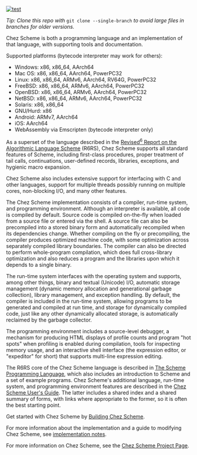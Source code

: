 [![test](https://github.com/cisco/ChezScheme/actions/workflows/test.yml/badge.svg?branch=main)](https://github.com/cisco/ChezScheme/actions/workflows/test.yml)

*Tip: Clone this repo with* `git clone --single-branch` *to avoid
large files in branches for older versions.*

Chez Scheme is both a programming language and an implementation of
that language, with supporting tools and documentation.

Supported platforms (bytecode interpreter may work for others):

 * Windows: x86, x86_64, AArch64
 * Mac OS: x86, x86_64, AArch64, PowerPC32
 * Linux: x86, x86_64, ARMv6, AArch64, RV64G, PowerPC32
 * FreeBSD: x86, x86_64, ARMv6, AArch64, PowerPC32
 * OpenBSD: x86, x86_64, ARMv6, AArch64, PowerPC32
 * NetBSD: x86, x86_64, ARMv6, AArch64, PowerPC32
 * Solaris: x86, x86_64
 * GNU/Hurd: x86
 * Android: ARMv7, AArch64
 * iOS: AArch64
 * WebAssembly via Emscripten (bytecode interpreter only)

As a superset of the language described in the
[Revised<sup>6</sup> Report on the Algorithmic Language Scheme](http://www.r6rs.org)
(R6RS), Chez Scheme supports all standard features of Scheme,
including first-class procedures, proper treatment of tail calls,
continuations, user-defined records, libraries, exceptions, and
hygienic macro expansion.

Chez Scheme also includes extensive support for interfacing with C
and other languages, support for multiple threads possibly running
on multiple cores, non-blocking I/O, and many other features.

The Chez Scheme implementation consists of a compiler, run-time
system, and programming environment.
Although an interpreter is available, all code is compiled by
default.
Source code is compiled on-the-fly when loaded from a source file
or entered via the shell.
A source file can also be precompiled into a stored binary form and
automatically recompiled when its dependencies change.
Whether compiling on the fly or precompiling, the compiler produces
optimized machine code, with some optimization across separately
compiled library boundaries.
The compiler can also be directed to perform whole-program compilation,
which does full cross-library optimization and also reduces a
program and the libraries upon which it depends to a single binary.

The run-time system interfaces with the operating system and supports,
among other things, binary and textual (Unicode) I/O, automatic
storage management (dynamic memory allocation and generational
garbage collection), library management, and exception handling.
By default, the compiler is included in the run-time system, allowing
programs to be generated and compiled at run time, and storage for
dynamically compiled code, just like any other dynamically allocated
storage, is automatically reclaimed by the garbage collector.

The programming environment includes a source-level debugger, a
mechanism for producing HTML displays of profile counts and program
"hot spots" when profiling is enabled during compilation, tools for
inspecting memory usage, and an interactive shell interface (the
expression editor, or "expeditor" for short) that supports multi-line
expression editing.

The R6RS core of the Chez Scheme language is described in
[The Scheme Programming Language](http://www.scheme.com/tspl4/),
which also includes an introduction to Scheme and a set of example programs.
Chez Scheme's additional language, run-time system, and
programming environment features are described in the
[Chez Scheme User's Guide](http://cisco.github.io/ChezScheme/csug9.5/csug.html).
The latter includes a shared index and a shared summary of forms,
with links where appropriate to the former, so it is often the best
starting point.

Get started with Chez Scheme by [Building Chez Scheme](BUILDING).

For more information about the implementation and a guide to modifying
Chez Scheme, see [implementation notes](IMPLEMENTATION.md).

For more information on Chez Scheme, see the [Chez Scheme Project Page](https://cisco.github.io/ChezScheme/).
